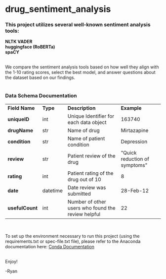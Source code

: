 # drug_sentiment_analysis

### This project utilizes several well-known sentiment analysis tools:

<b>NLTK VADER</b><br>
<b>huggingface (RoBERTa)</b><br>
<b>spaCY</b><br><br>

We compare the sentiment analysis tools based on how well they align with the 1-10 rating scores, select the best model, and answer questions about the dataset based on our findings.<br><br>

### Data Schema Documentation <br>

 <table>
  <tr>
    <td><b>Field Name</b></td>
    <td><b>Type</b></td>
    <td><b>Description</b></td>
    <td><b>Example</b></td>
  </tr>
  <tr>
    <td><b>uniqueID</b></td>
    <td>int</td>
    <td>Unique Identifier for each data object</td>
    <td>163740</td>
  </tr>
  <tr>
    <td><b>drugName</b></td>
    <td>str</td>
    <td>Name of drug</td>
    <td>Mirtazapine</td>
  </tr>
  <tr>
    <td><b>condition</b></td>
    <td>str</td>
    <td>Name of patient condition</td>
    <td>Depression</td>
  </tr>
  <tr>
    <td><b>review</b></td>
    <td>str</td>
    <td>Patient review of the drug</td>
    <td>"Quick reduction of symptoms"</td>
  </tr>
  <tr>
    <td><b>rating</b></td>
    <td>int</td>
    <td>Patient rating of the drug out of 10</td>
    <td>8</td>
  </tr>
  <tr>
    <td><b>date</b></td>
    <td>datetime</td>
    <td>Date review was submitted</td>
    <td>28-Feb-12</td>
  </tr>
  <tr>
    <td><b>usefulCount</b></td>
    <td>int</td>
    <td>Number of other users who found the review helpful</td>
    <td>22</td>
  </tr>
</table> 
<br>

To set up the environment necessary to run this project (using the requirements.txt or spec-file.txt file), please refer to the Anaconda documentation here: <a href= "https://conda.io/projects/conda/en/latest/user-guide/tasks/manage-environments.html#activating-an-environment">Conda Documentation</a><br><br>

Enjoy!<br>

-Ryan
